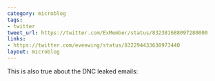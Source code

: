 ```yaml
---
category: microblog
tags:
- twitter
tweet_url: https://twitter.com/ExMember/status/832381688097280000
links:
- https://twitter.com/eveewing/status/832294433638973440
layout: microblog
---
```

This is also true about the DNC leaked emails:
